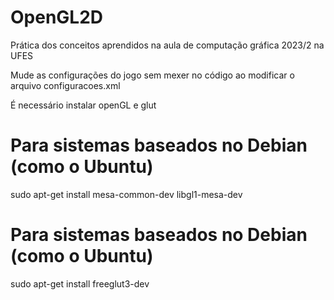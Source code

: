 # OpenGL2D
Prática dos conceitos aprendidos na aula de computação gráfica 2023/2 na UFES

Mude as configurações do jogo sem mexer no código ao modificar o arquivo configuracoes.xml

É necessário instalar openGL e glut

# Para sistemas baseados no Debian (como o Ubuntu)
sudo apt-get install mesa-common-dev libgl1-mesa-dev
# Para sistemas baseados no Debian (como o Ubuntu)
sudo apt-get install freeglut3-dev
